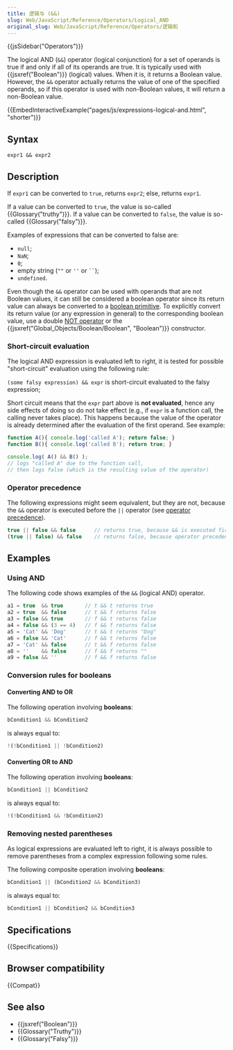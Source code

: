 ```yaml
---
title: 逻辑与 (&&)
slug: Web/JavaScript/Reference/Operators/Logical_AND
original_slug: Web/JavaScript/Reference/Operators/逻辑和
---
```


{{jsSidebar("Operators")}}

The logical AND (`&&`) operator (logical conjunction) for a set of operands is true if and only if all of its operands are true. It is typically used with {{jsxref("Boolean")}} (logical) values. When it is, it returns a Boolean value. However, the `&&` operator actually returns the value of one of the specified operands, so if this operator is used with non-Boolean values, it will return a non-Boolean value.

{{EmbedInteractiveExample("pages/js/expressions-logical-and.html", "shorter")}}

## Syntax

```plain
expr1 && expr2
```

## Description

If `expr1` can be converted to `true`, returns `expr2`; else, returns `expr1`.

If a value can be converted to `true`, the value is so-called {{Glossary("truthy")}}. If a value can be converted to `false`, the value is so-called {{Glossary("falsy")}}.

Examples of expressions that can be converted to false are:

- `null`;
- `NaN`;
- `0`;
- empty string (`""` or `''` or ` `` `);
- `undefined`.

Even though the `&&` operator can be used with operands that are not Boolean values, it can still be considered a boolean operator since its return value can always be converted to a [boolean primitive](/zh-CN/docs/Web/JavaScript/Data_structures#Boolean_type). To explicitly convert its return value (or any expression in general) to the corresponding boolean value, use a double [NOT operator](/zh-CN/docs/Web/JavaScript/Reference/Operators/Logical_Operators#Logical_NOT) or the {{jsxref("Global_Objects/Boolean/Boolean", "Boolean")}} constructor.

### Short-circuit evaluation

The logical AND expression is evaluated left to right, it is tested for possible "short-circuit" evaluation using the following rule:

`(some falsy expression) && expr` is short-circuit evaluated to the falsy expression;

Short circuit means that the `expr` part above is **not evaluated**, hence any side effects of doing so do not take effect (e.g., if `expr` is a function call, the calling never takes place). This happens because the value of the operator is already determined after the evaluation of the first operand. See example:

```js
function A(){ console.log('called A'); return false; }
function B(){ console.log('called B'); return true; }

console.log( A() && B() );
// logs "called A" due to the function call,
// then logs false (which is the resulting value of the operator)
```

### Operator precedence

The following expressions might seem equivalent, but they are not, because the `&&` operator is executed before the `||` operator (see [operator precedence](/zh-CN/docs/Web/JavaScript/Reference/Operators/Operator_Precedence)).

```js
true || false && false      // returns true, because && is executed first
(true || false) && false    // returns false, because operator precedence cannot apply
```

## Examples

### Using AND

The following code shows examples of the `&&` (logical AND) operator.

```js
a1 = true  && true       // t && t returns true
a2 = true  && false      // t && f returns false
a3 = false && true       // f && t returns false
a4 = false && (3 == 4)   // f && f returns false
a5 = 'Cat' && 'Dog'      // t && t returns "Dog"
a6 = false && 'Cat'      // f && t returns false
a7 = 'Cat' && false      // t && f returns false
a8 = ''    && false      // f && f returns ""
a9 = false && ''         // f && f returns false
```

### Conversion rules for booleans

#### Converting AND to OR

The following operation involving **booleans**:

```js
bCondition1 && bCondition2
```

is always equal to:

```js
!(!bCondition1 || !bCondition2)
```

#### Converting OR to AND

The following operation involving **booleans**:

```js
bCondition1 || bCondition2
```

is always equal to:

```js
!(!bCondition1 && !bCondition2)
```

### Removing nested parentheses

As logical expressions are evaluated left to right, it is always possible to remove parentheses from a complex expression following some rules.

The following composite operation involving **booleans**:

```js
bCondition1 || (bCondition2 && bCondition3)
```

is always equal to:

```js
bCondition1 || bCondition2 && bCondition3
```

## Specifications

{{Specifications}}

## Browser compatibility

{{Compat}}

## See also

- {{jsxref("Boolean")}}
- {{Glossary("Truthy")}}
- {{Glossary("Falsy")}}
